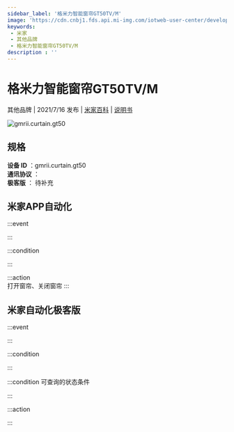 ```yaml
---
sidebar_label: '格米力智能窗帘GT50TV/M'
image: 'https://cdn.cnbj1.fds.api.mi-img.com/iotweb-user-center/developer_1679047902709M8SeAmEF.png?GalaxyAccessKeyId=AKVGLQWBOVIRQ3XLEW&Expires=9223372036854775807&Signature=eZuKe3bVkFeBHt5v8FVnlssAfWA='
keywords: 
 - 米家
 - 其他品牌
 - 格米力智能窗帘GT50TV/M
description : ''
---
```

# 格米力智能窗帘GT50TV/M

其他品牌 | 2021/7/16 发布 | [米家百科](https://home.mi.com/webapp/content/baike/product/index.html?model=gmrii.curtain.gt50) | [说明书](https://home.mi.com/views/introduction.html?model=gmrii.curtain.gt50&region=cn)

![gmrii.curtain.gt50](https://cdn.cnbj1.fds.api.mi-img.com/iotweb-user-center/developer_1679047902709M8SeAmEF.png?GalaxyAccessKeyId=AKVGLQWBOVIRQ3XLEW&Expires=9223372036854775807&Signature=eZuKe3bVkFeBHt5v8FVnlssAfWA=)

## 规格  
> 
**设备 ID** ：gmrii.curtain.gt50  
**通讯协议** ：  
**极客版**  ： 待补充 


## 米家APP自动化  

:::event  

:::

:::condition  

:::

:::action   
打开窗帘、关闭窗帘
:::

## 米家自动化极客版  

:::event  

:::

:::condition  

:::

:::condition 可查询的状态条件  

:::

:::action  

:::

        
